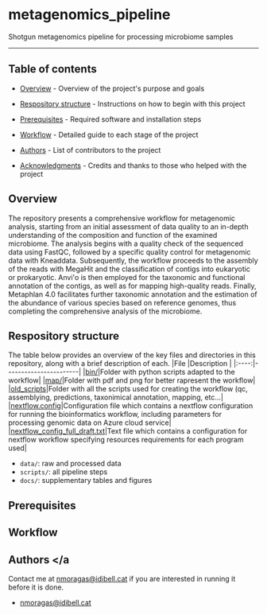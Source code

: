 # metagenomics_pipeline
<p align="left">
Shotgun metagenomics pipeline for processing microbiome samples
</p>

---
## Table of contents

- [Overview](#over) - Overview of the project's purpose and goals
- [Respository structure](#rep_stru) - Instructions on how to begin with this project
- [Prerequisites](#prere) - Required software and installation steps 
- [Workflow](#workflow) - Detailed guide to each stage of the project

- [Authors](#authors) - List of contributors to the project
- [Acknowledgments](#acknowledgement) - Credits and thanks to those who helped with the project


## Overview <a name = "over"></a>
The repository presents a comprehensive workflow for metagenomic analysis, starting from an initial assessment of data quality to an 
in-depth understanding of the composition and function of the examined microbiome. The analysis begins with a quality check of the 
sequenced data using FastQC, followed by a specific quality control for metagenomic data with Kneaddata. Subsequently, the workflow 
proceeds to the assembly of the reads with MegaHit and the classification of contigs into eukaryotic or prokaryotic. Anvi'o is then 
employed for the taxonomic and functional annotation of the contigs, as well as for mapping high-quality reads. Finally, Metaphlan 4.0 
facilitates further taxonomic annotation and the estimation of the abundance of various species based on reference genomes, thus 
completing the comprehensive analysis of the microbiome.

## Respository structure <a name = "rep_stru"></a>

The table below provides an overview of the key files and directories in this repository, along with a brief description of each.
|File  |Description            |
|:----:|-----------------------|
|[bin/](bin/)|Folder with python scripts adapted to the workflow|
|[map/](map/)|Folder with pdf and png for better rapresent the workflow|
|[old_scripts](old_scripts)|Folder with all the scripts used for creating the workflow (qc, assemblying, predictions, taxonimical annotation, mapping, etc...|
|[nextflow.config](nextflow.config)|Configuration file which contains a nextflow configuration for running the bioinformatics workflow, including parameters for processing genomic data on Azure cloud service|
|[nextflow_config_full_draft.txt](nextflow_config_full_draft.txt)|Text file which contains a configuration for nextflow workflow specifying resources requirements for each program used|


- `data/`: raw and processed data 
- `scripts/`: all pipeline steps 
- `docs/`: supplementary tables and figures

## Prerequisites <a name = "prere"></a>

## Workflow <a name = "workflow"></a>


## Authors <a name = "authors"></a
Contact me at nmoragas@idibell.cat if you are interested in running it before it is done.
- [nmoragas@idibell.cat](https://github.com/nmoragas)

  
